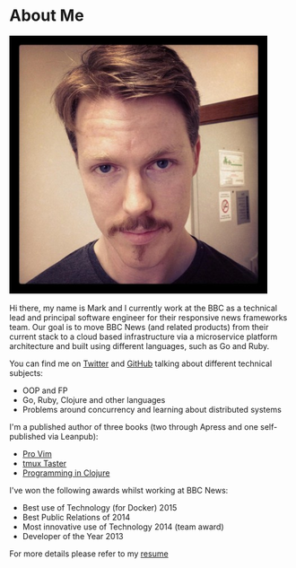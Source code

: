 # About Me

<img src="../images/profile.jpg" class="profile">

Hi there, my name is Mark and I currently work at the BBC as a technical lead and principal software engineer for their responsive news frameworks team. Our goal is to move BBC News (and related products) from their current stack to a cloud based infrastructure via a microservice platform architecture and built using different languages, such as Go and Ruby.

You can find me on [Twitter](http://www.twitter.com/integralist) and [GitHub](https://github.com/integralist) talking about different technical subjects:

- OOP and FP
- Go, Ruby, Clojure and other languages
- Problems around concurrency and learning about distributed systems

I'm a published author of three books (two through Apress and one self-published via Leanpub):

- [Pro Vim](http://www.amazon.co.uk/Pro-Vim-Mark-McDonnell/dp/1484202511/ref=sr_1_1)
- [tmux Taster](http://www.amazon.co.uk/tmux-Taster-Mark-McDonnell-ebook/dp/B00OPTU7LY/ref=sr_1_1)
- [Programming in Clojure](https://leanpub.com/programming-clojure/)

I've won the following awards whilst working at BBC News:

- Best use of Technology (for Docker) 2015
- Best Public Relations of 2014
- Most innovative use of Technology 2014 (team award)
- Developer of the Year 2013

For more details please refer to my [resume](http://www.integralist.co.uk/resume/)
